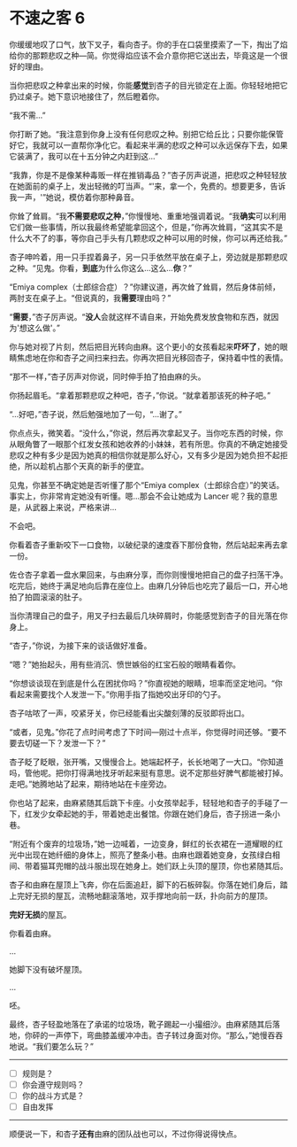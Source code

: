 # 不速之客 6

你缓缓地叹了口气，放下叉子，看向杏子。你的手在口袋里摸索了一下，掏出了焰给你的那颗悲叹之种—简。你觉得焰应该不会介意你把它送出去，毕竟这是一个很好的理由。

当你把悲叹之种拿出来的时候，你能**感觉**到杏子的目光锁定在上面。你轻轻地把它扔过桌子。她下意识地接住了，然后瞪着你。

“我不需...”

你打断了她。“我注意到你身上没有任何悲叹之种。别把它给丘比；只要你能保管好它，我就可以一直帮你净化它。看起来半满的悲叹之种可以永远保存下去，如果它装满了，我可以在十五分钟之内赶到这...”

“我靠，你是不是像某种毒贩一样在推销毒品？”杏子厉声说道，把悲叹之种轻轻放在她面前的桌子上，发出轻微的叮当声。“'来，拿一个，免费的。想要更多，告诉我一声，'”她说，模仿着你那种鼻音。

你耸了耸肩。“我**不需要悲叹之种**，”你慢慢地、重重地强调着说。“我**确实**可以利用它们做一些事情，所以我最终希望能拿回这个，但是，”你再次耸肩，“这其实不是什么大不了的事，等你自己手头有几颗悲叹之种可以用的时候，你可以再还给我。”

杏子呻吟着，用一只手捏着鼻子，另一只手依然平放在桌子上，旁边就是那颗悲叹之种。“见鬼。你看，**到底**为什么你这么...这么...**你**？”

“Emiya complex（士郎综合症）？”你建议道，再次耸了耸肩，然后身体前倾，两肘支在桌子上。“但说真的，我**需要**理由吗？”

“**需要**，”杏子厉声说。“**没人**会就这样不请自来，开始免费发放食物和东西，就因为'想这么做'。”

你与她对视了片刻，然后把目光转向由麻。这个更小的女孩看起来**吓坏了**，她的眼睛焦虑地在你和杏子之间扫来扫去。你再次把目光移回杏子，保持着中性的表情。

“那不一样，”杏子厉声对你说，同时伸手拍了拍由麻的头。

你扬起眉毛。“拿着那颗悲叹之种吧，杏子，”你说。“就拿着那该死的种子吧。”

“...好吧，”杏子说，然后勉强地加了一句，“...谢了。”

你点点头，微笑着。“没什么，”你说，然后再次拿起叉子。当你吃东西的时候，你从眼角瞥了一眼那个红发女孩和她收养的小妹妹，若有所思。你真的不确定她接受悲叹之种有多少是因为她真的相信你就是那么好心，又有多少是因为她负担不起拒绝，所以趁机占那个天真的新手的便宜。

见鬼，你甚至不确定她是否听懂了那个“Emiya complex（士郎综合症）”的笑话。事实上，你非常肯定她没有听懂。嗯...那会不会让她成为 Lancer 呢？我的意思是，从武器上来说，严格来讲...

不会吧。

你看着杏子重新咬下一口食物，以破纪录的速度吞下那份食物，然后站起来再去拿一份。

佐仓杏子拿着一盘水果回来，与由麻分享，而你则慢慢地把自己的盘子扫荡干净。吃完后，她终于满足地向后靠在座位上。由麻几分钟后也吃完了最后一口，开心地拍了拍圆滚滚的肚子。

当你清理自己的盘子，用叉子扫去最后几块碎屑时，你能感觉到杏子的目光落在你身上。

“杏子，”你说，为接下来的谈话做好准备。

“嗯？”她抬起头，用有些消沉、愤世嫉俗的红宝石般的眼睛看着你。

“你想谈谈现在到底是什么在困扰你吗？”你直视她的眼睛，坦率而坚定地问。“你看起来需要找个人发泄一下。”你用手指了指她咬出牙印的勺子。

杏子咕哝了一声，咬紧牙关，你已经能看出尖酸刻薄的反驳即将出口。

“或者，见鬼。”你花了点时间考虑了下时间—刚过十点半，你觉得时间还够。“要不要去切磋一下？发泄一下？”

杏子眨了眨眼，张开嘴，又慢慢合上。她端起杯子，长长地喝了一大口。“你知道吗，管他呢。把你打得满地找牙听起来挺有意思。说不定那些好脾气都能被打掉。走吧。”她腾地站了起来，期待地站在卡座旁边。

你也站了起来，由麻紧随其后跳下卡座。小女孩举起手，轻轻地和杏子的手碰了一下，红发少女牵起她的手，带着她走出餐馆。你跟在她们身后，杏子拐进一条小巷。

“附近有个废弃的垃圾场，”她一边喊着，一边变身，鲜红的长衣裙在一道耀眼的红光中出现在她纤细的身体上，照亮了整条小巷。由麻也跟着她变身，女孩绿白相间、带着猫耳兜帽的战斗服出现在她身上。她们跃上头顶的屋顶，你也紧随其后。

杏子和由麻在屋顶上飞奔，你在后面追赶，脚下的石板碎裂。你落在她们身后，踏上完好无损的屋瓦，流畅地翻滚落地，双手撑地向前一跃，扑向前方的屋顶。

**完好无损**的屋瓦。

你看着由麻。

...

她脚下没有破坏屋顶。

...

呸。

最终，杏子轻盈地落在了承诺的垃圾场，靴子踢起一小撮细沙。由麻紧随其后落地，你砰的一声停下，弯曲膝盖缓冲冲击。杏子转过身面对你。“那么，”她慢吞吞地说。“我们要怎么玩？”

---

- [ ] 规则是？
- [ ] 你会遵守规则吗？
- [ ] 你的战斗方式是？
- [ ] 自由发挥

---

顺便说一下，和杏子**还有**由麻的团队战也可以，不过你得说得快点。
